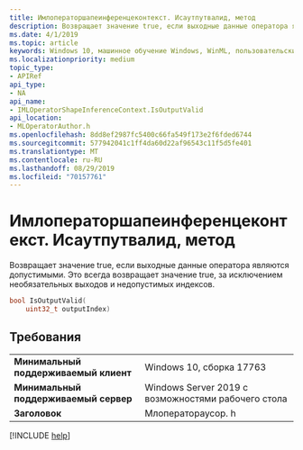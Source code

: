 ```yaml
---
title: Имлоператоршапеинференцеконтекст. Исаутпутвалид, метод
description: Возвращает значение true, если выходные данные оператора являются допустимыми.
ms.date: 4/1/2019
ms.topic: article
keywords: Windows 10, машинное обучение Windows, WinML, пользовательские операторы, Исаутпутвалид
ms.localizationpriority: medium
topic_type:
- APIRef
api_type:
- NA
api_name:
- IMLOperatorShapeInferenceContext.IsOutputValid
api_location:
- MLOperatorAuthor.h
ms.openlocfilehash: 8dd8ef2987fc5400c66fa549f173e2f6fded6744
ms.sourcegitcommit: 577942041c1ff4da60d22af96543c11f5d5fe401
ms.translationtype: MT
ms.contentlocale: ru-RU
ms.lasthandoff: 08/29/2019
ms.locfileid: "70157761"
---
```

# <a name="imloperatorshapeinferencecontextisoutputvalid-method"></a>Имлоператоршапеинференцеконтекст. Исаутпутвалид, метод

Возвращает значение true, если выходные данные оператора являются допустимыми. Это всегда возвращает значение true, за исключением необязательных выходов и недопустимых индексов.

```cpp
bool IsOutputValid(
    uint32_t outputIndex)
```

## <a name="requirements"></a>Требования

| | |
|-|-|
| **Минимальный поддерживаемый клиент** | Windows 10, сборка 17763 |
| **Минимальный поддерживаемый сервер** | Windows Server 2019 с возможностями рабочего стола |
| **Заголовок** | Млоператораусор. h |

[!INCLUDE [help](../../includes/get-help.md)]
